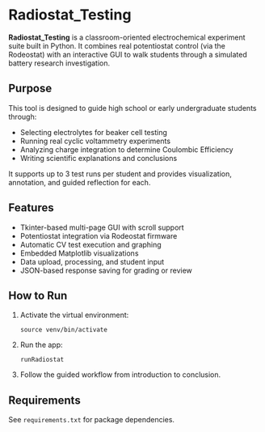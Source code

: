 # Radiostat_Testing

**Radiostat_Testing** is a classroom-oriented electrochemical experiment suite built in Python. It combines real potentiostat control (via the Rodeostat) with an interactive GUI to walk students through a simulated battery research investigation.

## Purpose

This tool is designed to guide high school or early undergraduate students through:
- Selecting electrolytes for beaker cell testing
- Running real cyclic voltammetry experiments
- Analyzing charge integration to determine Coulombic Efficiency
- Writing scientific explanations and conclusions

It supports up to 3 test runs per student and provides visualization, annotation, and guided reflection for each.

## Features

- Tkinter-based multi-page GUI with scroll support
- Potentiostat integration via Rodeostat firmware
- Automatic CV test execution and graphing
- Embedded Matplotlib visualizations
- Data upload, processing, and student input
- JSON-based response saving for grading or review

## How to Run

1. Activate the virtual environment:
   ```
   source venv/bin/activate
   ```

2. Run the app:
   ```
   runRadiostat
   ```

3. Follow the guided workflow from introduction to conclusion.

## Requirements

See `requirements.txt` for package dependencies.